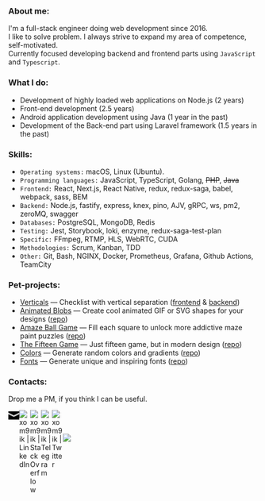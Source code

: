 ### About me:
I'm a full-stack engineer doing web development since 2016. <br>
I like to solve problem. I always strive to expand my area of competence, self-motivated.<br>
Currently focused developing backend and frontend parts using `JavaScript` and `Typescript`. 

### What I do:
- Development of highly loaded web applications on Node.js (2 years)
- Front-end development (2.5 years)
- Android application development using Java (1 year in the past)
- Development of the Back-end part using Laravel framework (1.5 years in the past)

### Skills:
- `Operating systems:` macOS, Linux (Ubuntu).
- `Programming languages:` JavaScript, TypeScript, Golang, ~~PHP~~, ~~Java~~
- `Frontend:` React, Next.js, React Native, redux, redux-saga, babel, webpack, sass, BEM
- `Backend:` Node.js, fastify, express, knex, pino, AJV, gRPC, ws, pm2, zeroMQ, swagger
- `Databases:` PostgreSQL, MongoDB, Redis
- `Testing:` Jest, Storybook, loki, enzyme, redux-saga-test-plan
- `Specific:` FFmpeg, RTMP, HLS, WebRTC, CUDA
- `Methodologies:` Scrum, Kanban, TDD
- `Other:` Git, Bash, NGINX, Docker, Prometheus, Grafana, Github Actions, TeamCity

### Pet-projects:
- [Verticals](https://verticals.xom9ik.com) — Checklist with vertical separation ([frontend](https://github.com/xom9ikk/verticals) & [backend](https://github.com/xom9ikk/verticals-backend))
- [Animated Blobs](https://blobs.xom9ik.com) — Create cool animated GIF or SVG shapes for your designs ([repo](https://github.com/xom9ikk/animated-blobs))
- [Amaze Ball Game](https://ball.xom9ik.com) — Fill each square to unlock more addictive maze paint puzzles ([repo](https://github.com/xom9ikk/ball-game))
- [The Fifteen Game](https://fifteen.xom9ik.com) — Just fifteen game, but in modern design ([repo](https://github.com/xom9ikk/fifteen-game))
- [Colors](https://colors.xom9ik.com) — Generate random colors and gradients ([repo](https://github.com/xom9ikk/colors))
- [Fonts](https://fonts.xom9ik.com) — Generate unique and inspiring fonts ([repo](https://github.com/xom9ikk/fonts))


### Contacts:
Drop me a PM, if you think I can be useful.

[<img align="left" alt="xom9ik | Gmail" width="22px" src="https://raw.githubusercontent.com/iconic/open-iconic/master/svg/envelope-closed.svg" />][xom9ik.code@gmail.com]
[<img align="left" alt="xom9ik | LinkedIn" width="22px" src="https://cdn.jsdelivr.net/npm/simple-icons@v3/icons/linkedin.svg" />][linkedin]
[<img align="left" alt="xom9ik | StackOverflow" width="22px" src="https://cdn.jsdelivr.net/npm/simple-icons@v3/icons/stackoverflow.svg" />][stackoverflow]
[<img align="left" alt="xom9ik | Telegram" width="22px" src="https://cdn.jsdelivr.net/npm/simple-icons@v3/icons/telegram.svg" />][telegram]
[<img align="left" alt="xom9ik | Twitter" width="22px" src="https://cdn.jsdelivr.net/npm/simple-icons@v3/icons/twitter.svg" />][twitter]

[xom9ik.code@gmail.com]: mailto:xom9ik.code@gmail.com
[linkedin]: https://linkedin.com/in/xom9ik
[stackoverflow]: https://stackoverflow.com/users/7920683/xom9ikk
[telegram]: https://t.me/xom9ik
[twitter]: https://twitter.com/xom9ikk

<br />
<br />

![](https://hit.yhype.me/github/profile?user_id=39026593)
